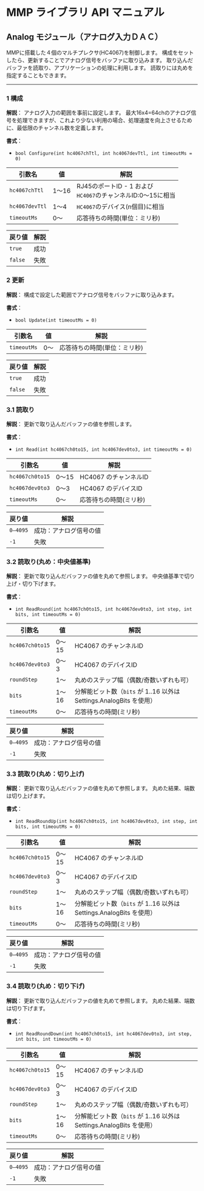 # MMP ライブラリ API マニュアル
## Analog モジュール（アナログ入力ＤＡＣ）
MMPに搭載した４個のマルチプレクサ(HC4067)を制御します。
構成をセットしたら、更新することでアナログ信号をバッファに取り込みます。
取り込んだバッファを読取り、アプリケーションの処理に利用します。
読取りには丸めを指定することもできます。

---
### 1 構成
**解説**：
アナログ入力の範囲を事前に設定します。
最大16x4=64chのアナログ信号を処理できますが、これより少ない利用の場合、処理速度を向上させるために、最低限のチャンネル数を定義します。

**書式**：
- `bool Configure(int hc4067chTtl, int hc4067devTtl, int timeoutMs = 0)`

| 引数名    | 値    | 解説 |
|-----------|-------|------|
| `hc4067chTtl` | 1〜16 | RJ45のポートID - 1 および<br>`HC4067`のチャンネルID:0～15に相当|
| `hc4067devTtl`| 1〜4  | `HC4067`のデバイス(n個目)に相当 |
| `timeoutMs`   | 0～   | 応答待ちの時間(単位：ミリ秒)|

| 戻り値  | 解説 |
|---------|------|
| `true`  | 成功 |
| `false` | 失敗 |


### 2 更新
**解説**：
構成で設定した範囲でアナログ信号をバッファに取り込みます。

**書式**：
- `bool Update(int timeoutMs = 0)`

| 引数名      | 値  | 解説 |
|-------------|-----|------|
| `timeoutMs` | 0～ | 応答待ちの時間(単位：ミリ秒)|

| 戻り値  | 解説 |
|---------|------|
| `true`  | 成功 |
| `false` | 失敗 |

### 3.1 読取り
**解説**：
更新で取り込んだバッファの値を参照します。

**書式**：
 - `int Read(int hc4067ch0to15, int hc4067dev0to3, int timeoutMs = 0)`

| 引数名 | 値 | 解説 |
|--------|-----|------|
| `hc4067ch0to15` | 0～15 | HC4067 のチャンネルID |
| `hc4067dev0to3` | 0～3  | HC4067 のデバイスID |
| `timeoutMs` | 0～ | 応答待ちの時間(ミリ秒) |

| 戻り値   | 解説 |
|----------|------|
| `0–4095` | 成功：アナログ信号の値 |
| `-1`     | 失敗 |


### 3.2 読取り(丸め：中央値基準)
**解説**：
更新で取り込んだバッファの値を丸めて参照します。
中央値基準で切り上げ・切り下げます。

**書式**：
 - `int ReadRound(int hc4067ch0to15, int hc4067dev0to3, int step, int bits, int timeoutMs = 0)`

| 引数名 | 値 | 解説 |
|--------|-----|------|
| `hc4067ch0to15` | 0～15 | HC4067 のチャンネルID |
| `hc4067dev0to3` | 0～3  | HC4067 のデバイスID |
| `roundStep` | 1～ | 丸めのステップ幅（偶数/奇数いずれも可）|
| `bits` | 1～16 | 分解能ビット数（`bits` が 1..16 以外は Settings.AnalogBits を使用）|
| `timeoutMs` | 0～ | 応答待ちの時間(ミリ秒) |

| 戻り値   | 解説 |
|----------|------|
| `0–4095` | 成功：アナログ信号の値 |
| `-1`     | 失敗 |

### 3.3 読取り(丸め：切り上げ)
**解説**：
更新で取り込んだバッファの値を丸めて参照します。
丸めた結果、端数は切り上げます。

**書式**：
 - `int ReadRoundUp(int hc4067ch0to15, int hc4067dev0to3, int step, int bits, int timeoutMs = 0)`

| 引数名 | 値 | 解説 |
|--------|-----|------|
| `hc4067ch0to15` | 0～15 | HC4067 のチャンネルID |
| `hc4067dev0to3` | 0～3  | HC4067 のデバイスID |
| `roundStep` | 1～ | 丸めのステップ幅（偶数/奇数いずれも可）|
| `bits` | 1～16 | 分解能ビット数（`bits` が 1..16 以外は Settings.AnalogBits を使用）|
| `timeoutMs` | 0～ | 応答待ちの時間(ミリ秒) |

| 戻り値   | 解説 |
|----------|------|
| `0–4095` | 成功：アナログ信号の値 |
| `-1`     | 失敗 |


### 3.4 読取り(丸め：切り下げ)
**解説**：
更新で取り込んだバッファの値を丸めて参照します。
丸めた結果、端数は切り下げます。

**書式**：
  - `int ReadRoundDown(int hc4067ch0to15, int hc4067dev0to3, int step, int bits, int timeoutMs = 0)`

| 引数名 | 値 | 解説 |
|--------|-----|------|
| `hc4067ch0to15` | 0～15 | HC4067 のチャンネルID |
| `hc4067dev0to3` | 0～3  | HC4067 のデバイスID |
| `roundStep` | 1～ | 丸めのステップ幅（偶数/奇数いずれも可）|
| `bits` | 1～16 | 分解能ビット数（`bits` が 1..16 以外は Settings.AnalogBits を使用）|
| `timeoutMs` | 0～ | 応答待ちの時間(ミリ秒) |

| 戻り値   | 解説 |
|----------|------|
| `0–4095` | 成功：アナログ信号の値 |
| `-1`     | 失敗 |